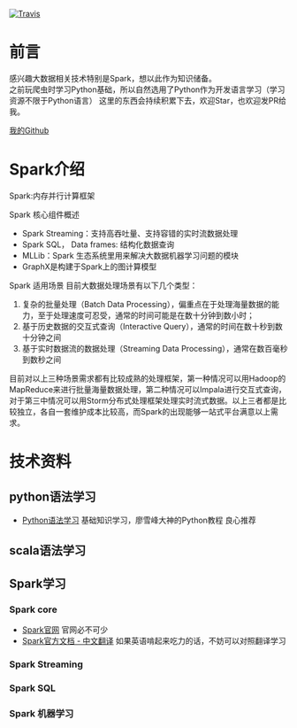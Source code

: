 [![Travis](https://img.shields.io/badge/sherryriver-%E6%9C%A8%E6%9C%A8%E4%B8%89%E5%8F%AF-brightgreen.svg)]()
# 前言
感兴趣大数据相关技术特别是Spark，想以此作为知识储备。  
之前玩爬虫时学习Python基础，所以自然选用了Python作为开发语言学习（学习资源不限于Python语言）
这里的东西会持续积累下去，欢迎Star，也欢迎发PR给我。

[我的Github](https://github.com/sherryriver)

# Spark介绍

Spark:内存并行计算框架

Spark 核心组件概述

- Spark Streaming：支持高吞吐量、支持容错的实时流数据处理
- Spark SQL， Data frames: 结构化数据查询
- MLLib：Spark 生态系统里用来解决大数据机器学习问题的模块
- GraphX是构建于Spark上的图计算模型

Spark 适用场景
目前大数据处理场景有以下几个类型：

1. 复杂的批量处理（Batch Data Processing），偏重点在于处理海量数据的能力，至于处理速度可忍受，通常的时间可能是在数十分钟到数小时；
2. 基于历史数据的交互式查询（Interactive Query），通常的时间在数十秒到数十分钟之间
3. 基于实时数据流的数据处理（Streaming Data Processing），通常在数百毫秒到数秒之间

目前对以上三种场景需求都有比较成熟的处理框架，第一种情况可以用Hadoop的MapReduce来进行批量海量数据处理，第二种情况可以Impala进行交互式查询，对于第三中情况可以用Storm分布式处理框架处理实时流式数据。以上三者都是比较独立，各自一套维护成本比较高，而Spark的出现能够一站式平台满意以上需求。

# 技术资料

## python语法学习

- [Python语法学习](http://www.liaoxuefeng.com/wiki/0014316089557264a6b348958f449949df42a6d3a2e542c000) 基础知识学习，廖雪峰大神的Python教程 良心推荐

## scala语法学习

## Spark学习

### Spark core
- [Spark官网](http://spark.apache.org/) 官网必不可少
- [Spark官方文档 - 中文翻译](http://www.cnblogs.com/BYRans/p/5292763.html) 如果英语啃起来吃力的话，不妨可以对照翻译学习

### Spark Streaming

### Spark SQL

### Spark 机器学习

